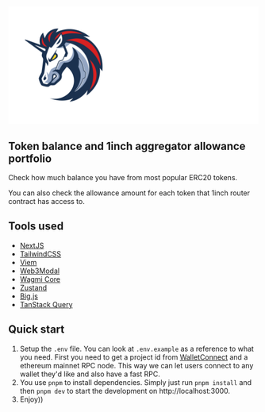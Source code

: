   <a href="https://1inch.io">
    <img src="public/1inch_color_white.png" alt="Logo">
  </a>

## Token balance and 1inch aggregator allowance portfolio

Check how much balance you have from most popular ERC20 tokens. 

You can also check the allowance amount for each token that 1inch router contract has access to.

## Tools used

- [NextJS](https://nextjs.org/)
- [TailwindCSS](https://tailwindcss.com/)
- [Viem](https://viem.sh/)
- [Web3Modal](https://web3modal.com/)
- [Wagmi Core](https://wagmi.sh/core/getting-started)
- [Zustand](https://github.com/pmndrs/zustand)
- [Big.js](https://mikemcl.github.io/big.js/)
- [TanStack Query](https://tanstack.com/query/latest)

## Quick start

1. Setup the `.env` file. You can look at `.env.example` as a reference to what you need. First you need to get a project id from [WalletConnect](https://walletconnect.com/) and a ethereum mainnet RPC node. This way we can let users connect to any wallet they'd like and also have a fast RPC.
2. You use `pnpm` to install dependencies. Simply just run `pnpm install` and then `pnpm dev` to start the development on http://localhost:3000.
3. Enjoy))
